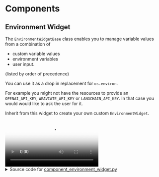 # Components

## Environment Widget

The `EnvironmentWidgetBase` class enables you to manage variable values from a
combination of

- custom variable values
- environment variables
- user input.

(listed by order of precedence)

You can use it as a drop in replacement for `os.environ`.

For example you might not have the resources to provide an `OPENAI_API_KEY`,
`WEAVIATE_API_KEY` or `LANGCHAIN_API_KEY`. In that case you would would like to ask the
user for it.

Inherit from this widget to create your own custom `EnvironmentWidget`.

<video controls poster="../assets/thumbnails/component_environment_widget.png" >
    <source src="../assets/videos/component_environment_widget.webm" type="video/webm"
    style="max-height: 400px; max-width: 600px;">
    Your browser does not support the video tag.
</video>



<details>

<summary>Source code for <a href='../examples/components/component_environment_widget.py' target='_blank'>component_environment_widget.py</a></summary>

```python
"""
The `EnvironmentWidgetBase` class enables you to manage variable values from a
combination of

- custom variable values
- environment variables
- user input.

(listed by order of precedence)

You can use it as a drop in replacement for `os.environ`.

For example you might not have the resources to provide an `OPENAI_API_KEY`,
`WEAVIATE_API_KEY` or `LANGCHAIN_API_KEY`. In that case you would would like to ask the
user for it.

Inherit from this widget to create your own custom `EnvironmentWidget`.
"""
# Longer term we should try to get this widget included in Panel
import panel as pn
import param

from panel_chat_examples import EnvironmentWidgetBase

pn.extension(design="material")


class EnvironmentWidget(EnvironmentWidgetBase):
    """An example Environment Widget for managing environment variables"""

    OPENAI_API_KEY = param.String(doc="A key for the OpenAI api")
    WEAVIATE_API_KEY = param.String(doc="A key for the Weaviate api")
    LANGCHAIN_API_KEY = param.String(doc="A key for the LangChain api")


environment = EnvironmentWidget(max_width=1000)
pn.template.FastListTemplate(
    title="Environment Widget",
    sidebar=[environment],
    main=[
        __doc__,
        pn.Column(
            environment.param.variables_set,
            environment.param.variables_not_set,
        ),
    ],
).servable()
```
</details>
